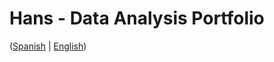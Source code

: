 # Hans - Data Analysis Portfolio 
([Spanish](https://github.com/HansAllTech/Hans_Data_Analysis_Portfolio/blob/main/Proyectos.md#tabla-de-contenido-es--en) | [English](https://github.com/HansAllTech/Hans_Data_Analysis_Portfolio/blob/main/Projects.md#table-of-content-es--en))                                 
                                                             
                                                                                                                     
                                                             
                                                                        
                                             
                             
                           
              
       
            
        
   
  
 
 

